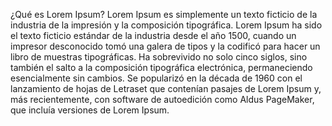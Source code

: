 ¿Qué es Lorem Ipsum?
Lorem Ipsum es simplemente un texto
ficticio de la industria de la
impresión y la composición tipográfica.
Lorem Ipsum ha sido el texto ficticio
estándar de la industria desde el año
1500, cuando un impresor desconocido
tomó una galera de tipos y la codificó
para hacer un libro de muestras
tipográficas. Ha sobrevivido no solo
cinco siglos, sino también el salto a
la composición tipográfica electrónica,
permaneciendo esencialmente sin 
cambios. Se popularizó en la década de 
1960 con el lanzamiento de hojas de
Letraset que contenían pasajes de Lorem
Ipsum y, más recientemente, con 
software de autoedición como Aldus 
PageMaker, que incluía versiones de 
Lorem Ipsum.

        